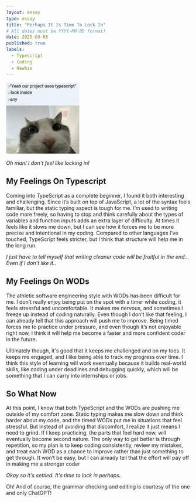 ```yaml
---
layout: essay
type: essay
title: "Perhaps It Is Time To Lock In"
# All dates must be YYYY-MM-DD format!
date: 2025-09-08
published: true
labels:
  - Typescript
  - Coding
  - Newbie
---
```


<img width="200px" class="rounded float-start pe-4" src="../img/typescript_meme.png">

*Oh man! I don't feel like locking in!*

## My Feelings On Typescript

Coming into TypeScript as a complete beginner, I found it both interesting and challenging. Since it’s built on top of JavaScript, a lot of the syntax feels familiar, but the static typing aspect is tough for me. I’m used to writing code more freely, so having to stop and think carefully about the types of variables and function inputs adds an extra layer of difficulty. At times it feels like it slows me down, but I can see how it forces me to be more precise and intentional in my coding. Compared to other languages I’ve touched, TypeScript feels stricter, but I think that structure will help me in the long run. 

*I just have to tell myself that writing cleaner code will be fruitful in the end... Even if I don't like it..*

## My Feelings On WODs

The athletic software engineering style with WODs has been difficult for me. I don’t really enjoy being put on the spot with a timer while coding, it feels stressful and uncomfortable. It makes me nervous, and sometimes I freeze up instead of coding naturally. Even though I don’t like that feeling, I can already tell that this approach will push me to improve. Being timed forces me to practice under pressure, and even though it’s not enjoyable right now, I think it will help me become a faster and more confident coder in the future. 

Ultimately though, it's good that it keeps me challenged and on my toes. It keeps me engaged, and I like being able to track my progress over time. I think this style of learning will work eventually because it builds real-world skills, like coding under deadlines and debugging quickly, which will be something that I can carry into internships or jobs.

## So What Now

At this point, I know that both TypeScript and the WODs are pushing me outside of my comfort zone. Static typing makes me slow down and think harder about my code, and the timed WODs put me in situations that feel stressful. But instead of avoiding that discomfort, I realize it just means I need to grind. If I keep practicing, the parts that feel hard now, will eventually become second nature. The only way to get better is through repetition, so my plan is to keep coding consistently, review my mistakes, and treat each WOD as a chance to improve rather than just something to get through. It won’t be easy, but I can already tell that the effort will pay off in making me a stronger coder


*Okay so it's settled. It's time to lock in perhaps.* 

Oh! And of course, the grammar checking and editing is courtesy of the one and only ChatGPT!


